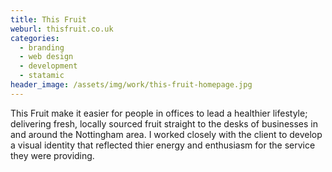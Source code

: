 ```yaml
---
title: This Fruit
weburl: thisfruit.co.uk
categories:
  - branding
  - web design
  - development
  - statamic
header_image: /assets/img/work/this-fruit-homepage.jpg
---
```

This Fruit make it easier for people in offices to lead a healthier lifestyle; delivering fresh, locally sourced fruit straight to the desks of businesses in and around the Nottingham area. I worked closely with the client to develop a visual identity that reflected thier energy and enthusiasm for the service they were providing.
